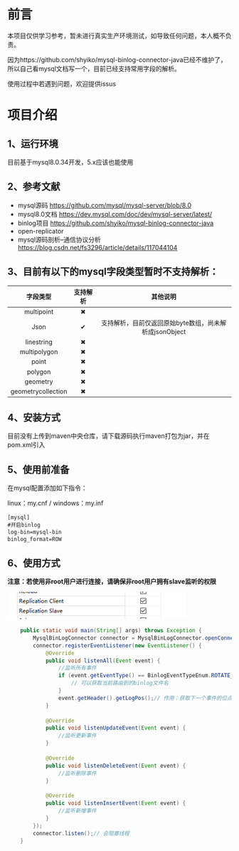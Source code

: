 # 前言

本项目仅供学习参考，暂未进行真实生产环境测试，如导致任何问题，本人概不负责。

因为https://github.com/shyiko/mysql-binlog-connector-java已经不维护了，所以自己看mysql文档写一个，目前已经支持常用字段的解析。

使用过程中若遇到问题，欢迎提供issus

# 项目介绍

## 1、运行环境

目前基于mysql8.0.34开发，5.x应该也能使用

## 2、参考文献

- mysql源码 https://github.com/mysql/mysql-server/blob/8.0
- mysql8.0文档 https://dev.mysql.com/doc/dev/mysql-server/latest/
- binlog项目 https://github.com/shyiko/mysql-binlog-connector-java
- open-replicator
- mysql源码剖析–通信协议分析 https://blog.csdn.net/fs3296/article/details/117044104

## 3、目前有以下的mysql字段类型暂时不支持解析：

|        字段类型        | 支持解析 |                其他说明                |
|:------------------:|:----:|:----------------------------------:|
|     multipoint     |  ✖   |                                    |
|        Json        |  ✔   | 支持解析，目前仅返回原始byte数组，尚未解析成jsonObject |
|     linestring     |  ✖   |                                    |
|    multipolygon    |  ✖   |                                    |
|       point        |  ✖   |                                    |
|      polygon       |  ✖   |                                    |
|      geometry      |  ✖   |                                    |
| geometrycollection |  ✖   |                                    |

## 4、安装方式

目前没有上传到maven中央仓库，请下载源码执行maven打包为jar，并在pom.xml引入

## 5、使用前准备

在mysql配置添加如下指令：

linux：my.cnf / windows：my.inf

```
[mysql]
#开启binlog
log-bin=mysql-bin
binlog_format=ROW
```

## 6、使用方式

**注意：若使用非root用户进行连接，请确保非root用户拥有slave监听的权限**

![image-20230918162009503](./readmeImage/1.png)

```java
    public static void main(String[] args) throws Exception {
        MysqlBinLogConnector connector = MysqlBinLogConnector.openConnect("127.0.0.1", 3306, "你的数据库用户名", "你的数据库密码", false, null);
        connector.registerEventListener(new EventListener() {
            @Override
            public void listenAll(Event event) {
                //监听所有事件
                if (event.getEventType() == BinlogEventTypeEnum.ROTATE_EVENT) {
                    // 可以获取当前路由到的binlog文件名
                }
                event.getHeader().getLogPos();// 作用：获取下一个事件的位点，可以用来记录binlog位点信息，若程序发生错误退出，下次进入可以通过上次的位点继续监听。connector.listen("binlog文件名","(int)binglog位点信息")
            }

            @Override
            public void listenUpdateEvent(Event event) {
                //监听更新事件
            }

            @Override
            public void listenDeleteEvent(Event event) {
                //监听删除事件
            }

            @Override
            public void listenInsertEvent(Event event) {
                //监听新增事件
            }
        });
        connector.listen();// 会阻塞线程
    }
```


